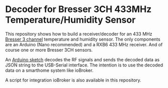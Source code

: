 # Decoder for Bresser 3CH 433MHz Temperature/Humidity Sensor 

This repository shows how to build a receiver/decoder for an 433 MHz [Bresser 3 channel](http://www.bresser.de/Wetter/BRESSER-Thermo-Hygro-Sensor-3CH-passend-fuer-BRESSER-Thermo-Hygrometer.html) temperature and humidity sensor.
The only components are an Arduino (Nano recommended) and a RXB6 433 MHz receiver. And of course one or more Bresser 3CH sensors.

An [Arduino sketch](https://github.com/AK-Homberger/Bresser-3CH-433MHz-T-H-Sensor-decoder/blob/main/433MHz-Temperatur-Bresser-Nano/433MHz-Temperatur-Bresser-Nano.ino) decodes the RF signals and sends the decoded data as JSON string to the USB-Serial interface.
The intention is to use the decoded data on a smarthome system like ioBroker.

A script for integration ioBroker is also available in this repository.

